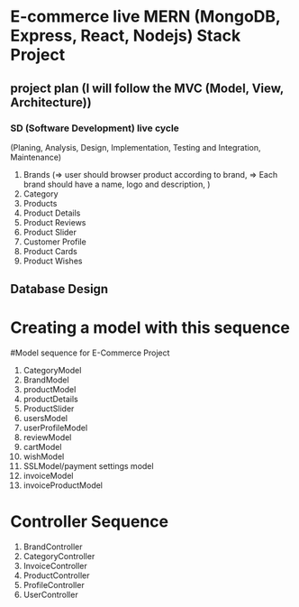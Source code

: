 # E-commerce live MERN (MongoDB, Express, React, Nodejs) Stack Project

## project plan (I will follow the MVC (Model, View, Architecture))

###  SD (Software Development) live cycle
(Planing, Analysis, Design, Implementation, Testing and Integration, Maintenance)

1. Brands (=> user should browser product according to brand, => Each brand should have a name, logo and description, )
2. Category
3. Products
4. Product Details
5. Product Reviews
6. Product Slider
7. Customer Profile
8. Product Cards
9. Product Wishes

## Database Design

# Creating a model with this sequence

#Model sequence for E-Commerce Project
1. CategoryModel
2. BrandModel
3. productModel
4. productDetails
5. ProductSlider
6. usersModel
7. userProfileModel
8. reviewModel
9. cartModel
10. wishModel
11. SSLModel/payment settings model
12. invoiceModel
13. invoiceProductModel


# Controller Sequence
1. BrandController
2. CategoryController
3. InvoiceController
4. ProductController
5. ProfileController
6. UserController
